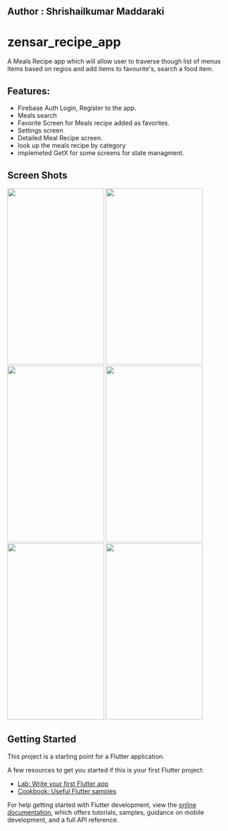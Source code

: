 ## Author : Shrishailkumar Maddaraki
# zensar_recipe_app

A Meals Recipe app which will allow user to traverse though list of menus items based on regios and add items to favourite's, search a food item.

## Features:
- Firebase Auth Login, Register to the app.
- Meals search
- Favorite Screen for Meals recipe added as favorites.
- Settings screen
- Detailed Meal Recipe screen.
- look up the meals recipe by category
- implemeted GetX for some screens for state managment.

## Screen Shots

<img src="https://github.com/ZenMobility/Shrishail_Meal-Recipe/assets/110816698/86f35232-215d-461f-ab70-15f7815a3084" width="220" height="400">
<img src="https://github.com/ZenMobility/Shrishail_Meal-Recipe/assets/110816698/75ba915d-bfd1-4a76-afe1-d3773c61f238" width="220" height="400">
<img src="https://github.com/ZenMobility/Shrishail_Meal-Recipe/assets/110816698/9108a49f-9956-4ec5-9037-64da5417caf3" width="220" height="400">
<img src="https://github.com/ZenMobility/Shrishail_Meal-Recipe/assets/110816698/73781337-07b2-4702-a630-a77e3823cb05" width="220" height="400">
<img src="https://github.com/ZenMobility/Shrishail_Meal-Recipe/assets/110816698/165c795c-ee37-4408-b09b-8d02f3f7d24b" width="220" height="400">
<img src="https://github.com/ZenMobility/Shrishail_Meal-Recipe/assets/110816698/df60ad3f-25db-4def-ae05-03ce97aceae1" width="220" height="400">

## Getting Started

This project is a starting point for a Flutter application.

A few resources to get you started if this is your first Flutter project:

- [Lab: Write your first Flutter app](https://docs.flutter.dev/get-started/codelab)
- [Cookbook: Useful Flutter samples](https://docs.flutter.dev/cookbook)

For help getting started with Flutter development, view the
[online documentation](https://docs.flutter.dev/), which offers tutorials,
samples, guidance on mobile development, and a full API reference.
